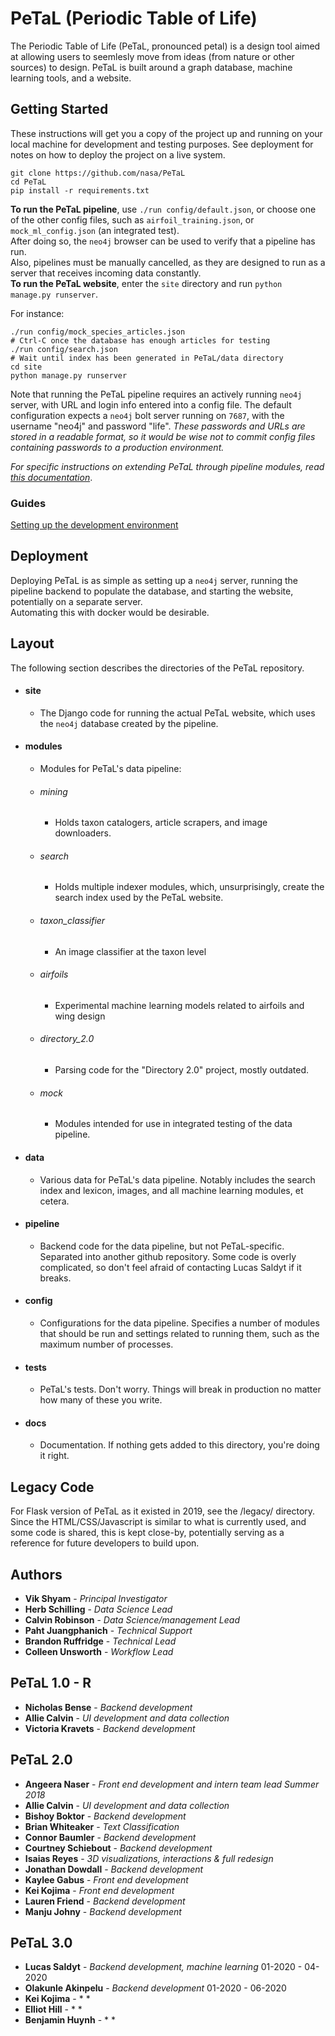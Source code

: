 # PeTaL (Periodic Table of Life)

The Periodic Table of Life (PeTaL, pronounced petal) is a design tool aimed at allowing users to seemlesly move from ideas (from nature or other sources) to design.
PeTaL is built around a graph database, machine learning tools, and a website. 

## Getting Started

These instructions will get you a copy of the project up and running on your local machine for development and testing purposes. See deployment for notes on how to deploy the project on a live system.

```
git clone https://github.com/nasa/PeTaL
cd PeTaL
pip install -r requirements.txt
```

**To run the PeTaL pipeline**, use `./run config/default.json`, or choose one of the other config files, such as `airfoil_training.json`, or `mock_ml_config.json` (an integrated test).  
After doing so, the `neo4j` browser can be used to verify that a pipeline has run.  
Also, pipelines must be manually cancelled, as they are designed to run as a server that receives incoming data constantly.  
**To run the PeTaL website**, enter the `site` directory and run `python manage.py runserver`.

For instance:
```
./run config/mock_species_articles.json
# Ctrl-C once the database has enough articles for testing
./run config/search.json
# Wait until index has been generated in PeTaL/data directory
cd site
python manage.py runserver
```

Note that running the PeTaL pipeline requires an actively running `neo4j` server, with URL and login info entered into a config file.
The default configuration expects a `neo4j` bolt server running on `7687`, with the username "neo4j" and password "life".
*These passwords and URLs are stored in a readable format, so it would be wise not to commit config files containing passwords to a production environment.*

*For specific instructions on extending PeTaL through pipeline modules, read [this documentation](https://github.com/LSaldyt/bitflow/blob/master/README.md)*.
### Guides 
[Setting up the development environment](https://github.com/nasa/PeTaL/wiki/Setting-up-a-development-environment)

## Deployment

Deploying PeTaL is as simple as setting up a `neo4j` server, running the pipeline backend to populate the database, and starting the website, potentially on a separate server.  
Automating this with docker would be desirable.

## Layout

The following section describes the directories of the PeTaL repository.

* #### site

  * The Django code for running the actual PeTaL website, which uses the `neo4j` database created by the pipeline.

* #### modules

  * Modules for PeTaL's data pipeline:

  * ###### mining

    * Holds taxon catalogers, article scrapers, and image downloaders.

  * ###### search

    * Holds multiple indexer modules, which, unsurprisingly, create the search index used by the PeTaL website.

  * ###### taxon\_classifier

    * An image classifier at the taxon level

  * ###### airfoils

    * Experimental machine learning models related to airfoils and wing design

  * ###### directory\_2.0

    * Parsing code for the "Directory 2.0" project, mostly outdated.

  * ###### mock

    * Modules intended for use in integrated testing of the data pipeline.


* #### data

  * Various data for PeTaL's data pipeline. Notably includes the search index and lexicon, images, and all machine learning modules, et cetera.

* #### pipeline

  * Backend code for the data pipeline, but not PeTaL-specific. Separated into another github repository. Some code is overly complicated, so don't feel afraid of contacting Lucas Saldyt if it breaks.

* #### config

  * Configurations for the data pipeline. Specifies a number of modules that should be run and settings related to running them, such as the maximum number of processes.

* #### tests

  * PeTaL's tests. Don't worry. Things will break in production no matter how many of these you write.

* #### docs

  * Documentation. If nothing gets added to this directory, you're doing it right.

## Legacy Code

For Flask version of PeTaL as it existed in 2019, see the /legacy/ directory.
Since the HTML/CSS/Javascript is similar to what is currently used, and some code is shared, this is kept close-by, potentially serving as a reference for future developers to build upon.

## Authors

* **Vik Shyam** - *Principal Investigator*
* **Herb Schilling** - *Data Science Lead*
* **Calvin Robinson** - *Data Science/management Lead*
* **Paht Juangphanich** - *Technical Support*
* **Brandon Ruffridge** - *Technical Lead*
* **Colleen Unsworth** - *Workflow Lead*


## PeTaL 1.0 - R

* **Nicholas Bense** - *Backend development*
* **Allie Calvin** - *UI development and data collection* 
* **Victoria Kravets** - *Backend development* 

## PeTaL 2.0 

* **Angeera Naser** - *Front end development and intern team lead Summer 2018*
* **Allie Calvin** - *UI development and data collection* 
* **Bishoy Boktor** - *Backend development* 
* **Brian Whiteaker** - *Text Classification* 
* **Connor Baumler** - *Backend development*
* **Courtney Schiebout** - *Backend development*
* **Isaias Reyes** - *3D visualizations, interactions & full redesign*
* **Jonathan Dowdall** - *Backend development* 
* **Kaylee Gabus** - *Front end development*
* **Kei Kojima** - *Front end development*
* **Lauren Friend** - *Backend development*
* **Manju Johny** - *Backend development*

## PeTaL 3.0

* **Lucas Saldyt** - *Backend development, machine learning* 01-2020 - 04-2020
* **Olakunle Akinpelu** - *Backend development* 01-2020 - 06-2020
* **Kei Kojima** - *   *
* **Elliot Hill** - *   *
* **Benjamin Huynh** - *   *


